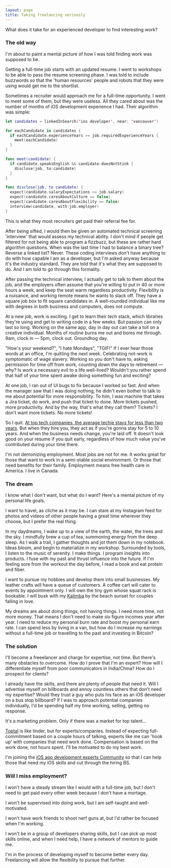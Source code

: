 ```yaml
---
layout: page
title: Taking freelancing seriously
---
```


What does it take for an experienced developer to find interesting work?

### The old way

I'm about to paint a mental picture of how I was told finding work was supposed to be. 

Getting a full-time job starts with an updated resume. I went to workshops to be able to pass the resume screening phase. I was told to include buzzwords so that the 'human resources' people and robots that they were using would get me to the shortlist. 

Sometimes a recruiter would approach me for a full-time opportunity. I went to meet some of them, but they were useless. All they cared about was the number of months of iOS development experience I had. Their algorithm was simple:

```swift
let candidates = linkedInSearch('ios developer', near: 'vancouver')

for eachCandidate in candidates {
  if eachCandidate.experienceYears >= job.requiredExperienceYears {
    meet(eachCandidate)
  }
}

func meet(candidate) {
  if candidate.speaksEnglish && candidate.doesNotStink {
    disclose(job, to:candidate)
  }
}

func disclose(job, to candidate) {
  expect(candidate.salaryExpectations <= job.salary)
  expect(candidate.caresAboutCulture == false)
  expect(candidate.caresAboutFlexibility == false)
  interview(candidate, with:job.employer)
}

```
This is what they most recruiters get paid their referral fee for.


After being sifted, I would then be given an automated technical screening 'interview' that would assess my technical ability. I don't mind if people get filtered for not being able to program a fizzbuzz, but these are rather hard algorithm questions. When was the last time I had to balance a binary tree? Reverse a linked list? Never. These coding interviews don't have anything to do with how capable I am as a developer, but I'm asked anyway because it's the industry standard. They are told that it's what they are supposed to do. And I am told to go through this formality.

After passing the technical interview, I actually get to talk to them about the job, and the employers often assume that you're willing to put in 40 or more hours a week, and keep the seat warm regardless productivity. Flexibility is a nuisance, and working remote means he wants to slack off. They have a square job box to fit square candidates in. A well-rounded individual like me with degrees in both business and computers, does not compute. 

At a new job, work is exciting. I get to learn their tech stack, which libraries they're using and get to writing code in a few weeks. But passion can only last so long. Working on the same app, day in day out can take a toll on a creative individual. Months of routine burns me out and bores me through. 9am, clock in — 5pm, clock out. Groundhog day.

"How's your weekend?", "I hate Mondays", "TGIF!" If I ever hear those words at an office, I'm quitting the next week. Celebrating not-work is symptomatic of wage slavery. Working so you don't have to, asking permission for time off from work, counting down the days to retirement — why? Is work a necessary evil to a life well-lived? Wouldn't you rather spend that half of your time spent awake doing something fun and exciting?

At one job, I ran out of UI bugs to fix because I worked so fast. And when the manager saw that I was doing nothing, he didn't even bother to talk to me about potential for more responsibility. To him, I was machine that takes a Jira ticket, do work, and push that ticket to done. More tickets pushed, more productivity. And by the way, that's what they call them? Tickets? I don't want more tickets. No more tickets!

So I quit. [At top tech companies, the average techie stays for less than two years](http://www.businessinsider.com/employee-retention-rate-top-tech-companies-2017-8). But when they hire you, they act as if you're gonna stay for 5 to 10 years. And when the business needs change, you're laid off. It doesn't look good on your resume if you quit early, regardless of how much value you've contributed during your time there.

I'm not demonizing employment. Most jobs are not for me. It works great for those that want to work in a semi-stable social environment. Or those that need benefits for their family. Employment means free health care in America. I live in Canada.


### The dream

I know what I don't want, but what do I want? Here's a mental picture of my personal life goals.

I want to travel, as cliche as it may be. I can stare at my Instagram feed for photos and videos of other people having a great time wherever they choose, but I prefer the real thing. 

In my daydreams, I wake up to a view of the earth, the water, the trees and the sky. I mindfully brew a cup of tea, summoning energy from the deep sleep. As I walk a trail, I gather thoughts and jot them down in my notebook. Ideas bloom, and begin to materialize in my workshop. Surrounded by tools, I listen to the music of serenity. I make things. I program insights into products. I fuse with my past and thrust influence into the future. If I'm feeling sore from the workout the day before, I read a book and eat protein and fiber. 

I want to pursue my hobbies and develop them into small businesses. My leather crafts will have a queue of customers. A coffee cart will cater to events by appointment only. I will own the tiny gym whose squat rack is bookable. I will busk with my [Kalimba](https://www.youtube.com/watch?v=kd7KC3PaEaA) by the beach sunset for couples falling in love. 

My dreams are about doing things, not having things. I need more time, not more money. That means I don't need to make six figure incomes year after year. I need to reduce my personal burn rate and boost my personal earn rate. I can spend less by living in a van, but how do I increase my earnings without a full-time job or travelling to the past and investing in Bitcoin?


### The solution

I'll become a freeelancer and charge for expertise, not time. But there's many obstacles to overcome. How do I prove that I'm an expert? How will I differentiate myself from poor communicators in India/China? How do I prospect for clients? 

I already have the skills, and there are plenty of people that need it. Will I advertise myself on billboards and annoy countless others that don't need my expertise? Would they trust a guy who puts his face as an iOS developer on a bus stop billboard? If I was to approach potential companies individually, I'd be spending half my time working, selling, getting no response. 

It's a marketing problem. Only if there was a market for top talent...

[Toptal](toptal.com) is like tinder, but for experts/companies. Instead of expecting full-commitment based on a couple hours of talking, experts like me can 'hook up' with companies that need work done. Compensation is based on the work done, not hours spent. I'll be motivated to do my best work.

I'm joining the [iOS app development experts Community](https://www.toptal.com/ios-app-development) so that I can help those that need my iOS skills and cut through the hiring BS. 

### Will I miss employment?

I won't have a steady stream like I would with a full-time job, but I don't need to get paid every other week because I don't have a mortage.

I won't be supervised into doing work, but I am self-taught and well-motivated.

I won't have work friends to shoot nerf guns at, but I'd rather be focused when I'm working.

I won't be in a group of developers sharing skills, but I can pick up most skills online, and when I need help, I have a network of mentors to guide me.

I'm in the process of developing myself to become better every day. Freelancing will allow the flexibility to pursue that further.








